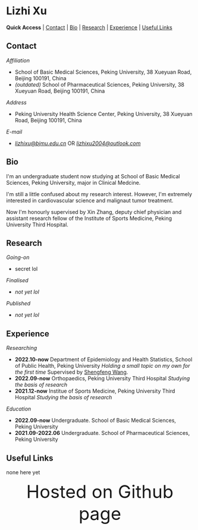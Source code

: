 # Lizhi Xu

**Quick Access** | [Contact](#contact) | [Bio](#bio) | [Research](#research) | [Experience](#exp) | [Useful Links](#useful)


<a id = "contact"></a>
## Contact
*Affiliation*
+ School of Basic Medical Sciences, Peking University, 38 Xueyuan Road, Beijing 100191, China 
+ *(outdated)* School of Pharmaceutical Sciences, Peking University, 38 Xueyuan Road, Beijing 100191, China

*Address*
+ Peking University Health Science Center, Peking University, 38 Xueyuan Road, Beijing 100191, China

*E-mail*
+ *lizhixu@bjmu.edu.cn* OR *lizhixu2004@outlook.com*

<a id = "bio"></a>
## Bio
I'm an undergraduate student now studying at School of Basic Medical Sciences, Peking University, major in Clinical Medcine.

I'm still a little confused about my research interest. However, I'm extremely interested in cardiovascular science and malignaut tumor treatment.

Now I'm honourly supervised by Xin Zhang, deputy chief physician and assistant research fellow of the Institute of Sports Medicine, Peking University Third Hospital.

<a id = "research"></a>
## Research

*Going-on*
+ secret lol

*Finalised*
+ *not yet lol*

*Published*
+ *not yet lol*

<a id = "exp"></a>
## Experience

*Researching*
+ **2022.10-now** Department of Epidemiology and Health Statistics, School of Public Health, Peking University *Holding a small topic on my own for the first time* Supervised by [Shengfeng Wang](http://sph.pku.edu.cn/info/1186/3606.htm).
+ **2022.09-now** Orthopaedics, Peking University Third Hospital *Studying the basis of research*
+ **2021.12-now** Institue of Sports Medicine, Peking University Third Hospital *Studying the basis of research*

*Education*
+ **2022.09-now** Undergraduate. School of Basic Medical Sciences, Peking University
+ **2021.09-2022.06** Undergraduate. School of Pharmaceutical Sciences, Peking University

<a id = "useful"></a>
## Useful Links
none here yet

<div align = "center"><font size = 25>Hosted on Github page</font></div>
